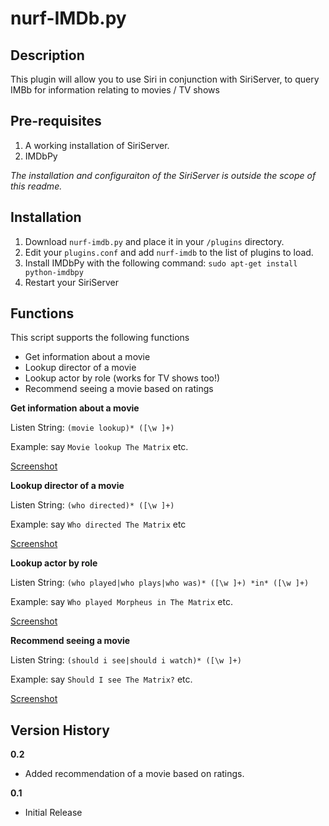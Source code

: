 nurf-IMDb.py
============

Description
-----------
This plugin will allow you to use Siri in conjunction with SiriServer, to query IMBb for information relating to movies / TV shows


Pre-requisites
--------------
1. A working installation of SiriServer.
2. IMDbPy

*The installation and configuraiton of the SiriServer is outside the scope of this readme.*


Installation
------------
1. Download `nurf-imdb.py` and place it in your `/plugins` directory.
2. Edit your `plugins.conf` and add `nurf-imdb` to the list of plugins to load.
3. Install IMDbPy with the following command: `sudo apt-get install python-imdbpy`
4. Restart your SiriServer


Functions
---------

This script supports the following functions

* Get information about a movie
* Lookup director of a movie
* Lookup actor by role (works for TV shows too!)
* Recommend seeing a movie based on ratings


**Get information about a movie**

Listen String: `(movie lookup)* ([\w ]+)`

Example: say `Movie lookup The Matrix` etc.

[Screenshot](http://i.imgur.com/56tcal.png "Screenshot")

**Lookup director of a movie**

Listen String: `(who directed)* ([\w ]+)`

Example: say `Who directed The Matrix` etc

[Screenshot](http://i.imgur.com/OPlX7l.png "Screenshot")

**Lookup actor by role**

Listen String: `(who played|who plays|who was)* ([\w ]+) *in* ([\w ]+)`

Example: say `Who played Morpheus in The Matrix` etc.

[Screenshot](http://i.imgur.com/XrNqLl.png "Screenshot")

**Recommend seeing a movie**

Listen String: `(should i see|should i watch)* ([\w ]+)`

Example: say `Should I see The Matrix?` etc.

[Screenshot](http://i.imgur.com/CIP8Ul.png "Screenshot")



Version History
----------------
**0.2**

* Added recommendation of a movie based on ratings.

**0.1**

* Initial Release